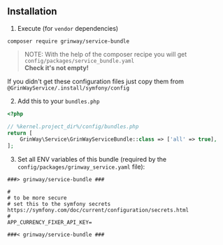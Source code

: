 Installation
------

1. Execute (for `vendor` dependencies)

```console
composer require grinway/service-bundle
```

> NOTE: With the help of the composer recipe you will get<br>`config/packages/service_bundle.yaml`
> <br>**Check it's not empty!**

If you didn't get these configuration files just copy them from `@GrinWayService/.install/symfony/config`

2. Add this to your `bundles.php`

```php
<?php

// %kernel.project_dir%/config/bundles.php
return [
    GrinWay\Service\GrinWayServiceBundle::class => ['all' => true],
];
```

[//]: # (3. Execute &#40;for `node_modules` dependencies&#41;)

[//]: # (```console)
[//]: # (yarn install --force)
[//]: # (```)

3. Set all ENV variables of this bundle (required by the `config/packages/grinway_service.yaml` file):

```env
###> grinway/service-bundle ###

#
# to be more secure
# set this to the symfony secrets https://symfony.com/doc/current/configuration/secrets.html
#
APP_CURRENCY_FIXER_API_KEY=

###< grinway/service-bundle ###
```
